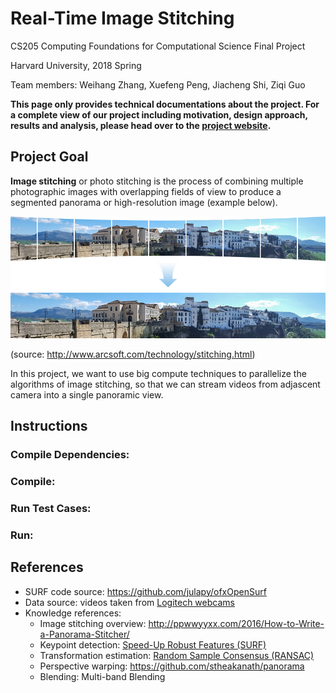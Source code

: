 # Real-Time Image Stitching
CS205 Computing Foundations for Computational Science Final Project

Harvard University, 2018 Spring

Team members: Weihang Zhang, Xuefeng Peng, Jiacheng Shi, Ziqi Guo

**This page only provides technical documentations about the project. For a complete view of our project including motivation, design approach, results and analysis, please head over to the [project website](https://cs205-stitching.github.io).** 



## Project Goal

**Image stitching** or photo stitching is the process of combining multiple photographic images with overlapping fields of view to produce a segmented panorama or high-resolution image (example below).

![](images/stitching_example.jpg)

(source: http://www.arcsoft.com/technology/stitching.html)

In this project, we want to use big compute techniques to parallelize the algorithms of image stitching, so that we can stream videos from adjascent camera into a single panoramic view.



## Instructions

### Compile Dependencies:

### Compile:

### Run Test Cases:

### Run:



## References

- SURF code source: https://github.com/julapy/ofxOpenSurf
- Data source: videos taken from [Logitech webcams](https://www.amazon.com/Logitech-Laptop-Webcam-Design-360-Degree/dp/B004YW7WCY/ref=sr_1_8?s=pc&ie=UTF8&qid=1525394553&sr=1-8&keywords=logitech+webcam)
- Knowledge references:
  - Image stitching overview: http://ppwwyyxx.com/2016/How-to-Write-a-Panorama-Stitcher/
  - Keypoint detection: [Speed-Up Robust Features (SURF)](http://www.vision.ee.ethz.ch/~surf/eccv06.pdf)
  - Transformation estimation: [Random Sample Consensus (RANSAC)](http://www.cse.yorku.ca/~kosta/CompVis_Notes/ransac.pdf)
  - Perspective warping: https://github.com/stheakanath/panorama
  - Blending: Multi-band Blending